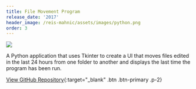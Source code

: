 ```yaml
---
title: File Movement Program
release_date: '2017'
header_image: /reis-mahnic/assets/images/python.png
order: 3
---
```

![](/reis-mahnic/assets/images/pythonfilemovementprogram.jpg)

A Python application that uses Tkinter to create a UI that moves files edited in the last 24 hours from one folder to another and displays the last time the program has been run.

[View GitHub Repository](https://github.com/reismahnic/Python-Program-For-Moving-Files-With-UI-And-Last-Run-Display){:target="_blank" .btn .btn-primary .p-2}

